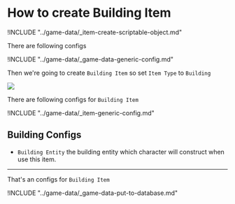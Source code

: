 # How to create Building Item

!INCLUDE "../game-data/_item-create-scriptable-object.md"

There are following configs

!INCLUDE "../game-data/_game-data-generic-config.md"

Then we're going to create `Building Item` so set `Item Type` to `Building`

![](../images/items/003-7.png)

There are following configs for `Building Item`

!INCLUDE "../game-data/_item-generic-config.md"

## Building Configs

- `Building Entity` the building entity which character will construct when use this item.

* * *

That's an configs for `Building Item`

!INCLUDE "../game-data/_game-data-put-to-database.md"